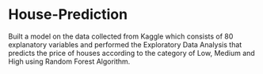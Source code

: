 # House-Prediction
Built a model on the data collected from Kaggle which consists of 80 explanatory variables and performed the Exploratory Data
Analysis that predicts the price of houses according to the category of Low, Medium and High using Random Forest Algorithm.
